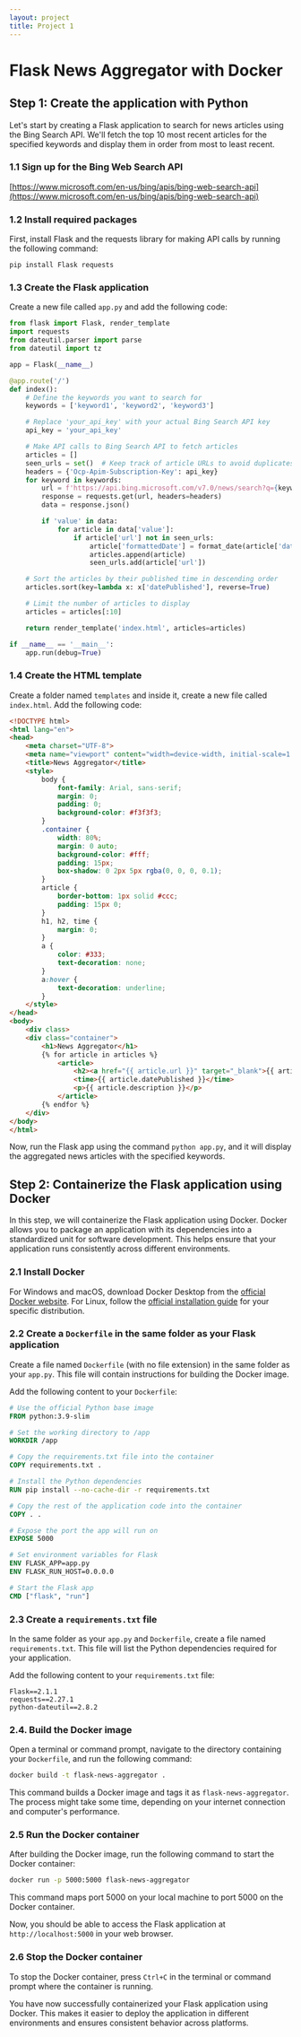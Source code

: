 ```yaml
---
layout: project
title: Project 1
---
```


# Flask News Aggregator with Docker

## Step 1: Create the application with Python

Let's start by creating a Flask application to search for news articles using the Bing Search API. We'll fetch the top 10 most recent articles for the specified keywords and display them in order from most to least recent.

### 1.1 Sign up for the Bing Web Search API

[https://www.microsoft.com/en-us/bing/apis/bing-web-search-api](https://www.microsoft.com/en-us/bing/apis/bing-web-search-api)

### 1.2 Install required packages

First, install Flask and the requests library for making API calls by running the following command:

```
pip install Flask requests
```

### 1.3 Create the Flask application

Create a new file called `app.py` and add the following code:

```python
from flask import Flask, render_template
import requests
from dateutil.parser import parse
from dateutil import tz

app = Flask(__name__)

@app.route('/')
def index():
    # Define the keywords you want to search for
    keywords = ['keyword1', 'keyword2', 'keyword3']

    # Replace 'your_api_key' with your actual Bing Search API key
    api_key = 'your_api_key'

    # Make API calls to Bing Search API to fetch articles
    articles = []
    seen_urls = set()  # Keep track of article URLs to avoid duplicates
    headers = {'Ocp-Apim-Subscription-Key': api_key}
    for keyword in keywords:
        url = f'https://api.bing.microsoft.com/v7.0/news/search?q={keyword}&count=10&sortBy=Date'
        response = requests.get(url, headers=headers)
        data = response.json()

        if 'value' in data:
            for article in data['value']:
                if article['url'] not in seen_urls:
                    article['formattedDate'] = format_date(article['datePublished'])
                    articles.append(article)
                    seen_urls.add(article['url'])

    # Sort the articles by their published time in descending order
    articles.sort(key=lambda x: x['datePublished'], reverse=True)

    # Limit the number of articles to display
    articles = articles[:10]

    return render_template('index.html', articles=articles)

if __name__ == '__main__':
    app.run(debug=True)
```

### 1.4 Create the HTML template

Create a folder named `templates` and inside it, create a new file called `index.html`. Add the following code:

```html
<!DOCTYPE html>
<html lang="en">
<head>
    <meta charset="UTF-8">
    <meta name="viewport" content="width=device-width, initial-scale=1.0">
    <title>News Aggregator</title>
    <style>
        body {
            font-family: Arial, sans-serif;
            margin: 0;
            padding: 0;
            background-color: #f3f3f3;
        }
        .container {
            width: 80%;
            margin: 0 auto;
            background-color: #fff;
            padding: 15px;
            box-shadow: 0 2px 5px rgba(0, 0, 0, 0.1);
        }
        article {
            border-bottom: 1px solid #ccc;
            padding: 15px 0;
        }
        h1, h2, time {
            margin: 0;
        }
        a {
            color: #333;
            text-decoration: none;
        }
        a:hover {
            text-decoration: underline;
        }
    </style>
</head>
<body>
    <div class>
    <div class="container">
        <h1>News Aggregator</h1>
        {% for article in articles %}
            <article>
                <h2><a href="{{ article.url }}" target="_blank">{{ article.name }}</a></h2>
                <time>{{ article.datePublished }}</time>
                <p>{{ article.description }}</p>
            </article>
        {% endfor %}
    </div>
</body>
</html>
```

Now, run the Flask app using the command `python app.py`, and it will display the aggregated news articles with the specified keywords.

## Step 2: Containerize the Flask application using Docker

In this step, we will containerize the Flask application using Docker. Docker allows you to package an application with its dependencies into a standardized unit for software development. This helps ensure that your application runs consistently across different environments.

### 2.1 Install Docker

For Windows and macOS, download Docker Desktop from the [official Docker website](https://www.docker.com/products/docker-desktop).
For Linux, follow the [official installation guide](https://docs.docker.com/engine/install/) for your specific distribution.

### 2.2 Create a `Dockerfile` in the same folder as your Flask application

Create a file named `Dockerfile` (with no file extension) in the same folder as your `app.py`. This file will contain instructions for building the Docker image.

Add the following content to your `Dockerfile`:

```Dockerfile
# Use the official Python base image
FROM python:3.9-slim

# Set the working directory to /app
WORKDIR /app

# Copy the requirements.txt file into the container
COPY requirements.txt .

# Install the Python dependencies
RUN pip install --no-cache-dir -r requirements.txt

# Copy the rest of the application code into the container
COPY . .

# Expose the port the app will run on
EXPOSE 5000

# Set environment variables for Flask
ENV FLASK_APP=app.py
ENV FLASK_RUN_HOST=0.0.0.0

# Start the Flask app
CMD ["flask", "run"]
```

### 2.3 Create a `requirements.txt` file

In the same folder as your `app.py` and `Dockerfile`, create a file named `requirements.txt`. This file will list the Python dependencies required for your application.

Add the following content to your `requirements.txt` file:

```
Flask==2.1.1
requests==2.27.1
python-dateutil==2.8.2
```

### 2.4. Build the Docker image

Open a terminal or command prompt, navigate to the directory containing your `Dockerfile`, and run the following command:

```sh
docker build -t flask-news-aggregator .
```

This command builds a Docker image and tags it as `flask-news-aggregator`. The process might take some time, depending on your internet connection and computer's performance.

### 2.5 Run the Docker container

After building the Docker image, run the following command to start the Docker container:

```sh
docker run -p 5000:5000 flask-news-aggregator
```

This command maps port 5000 on your local machine to port 5000 on the Docker container.

Now, you should be able to access the Flask application at `http://localhost:5000` in your web browser.

### 2.6 Stop the Docker container

To stop the Docker container, press `Ctrl+C` in the terminal or command prompt where the container is running.

You have now successfully containerized your Flask application using Docker. This makes it easier to deploy the application in different environments and ensures consistent behavior across platforms.

